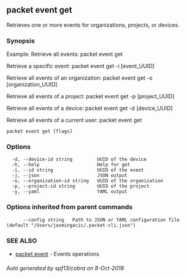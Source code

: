 ## packet event get

Retrieves one or more events for organizations, projects, or devices.

### Synopsis

Example:
Retrieve all events:
packet event get

Retrieve a specific event:
packet event get -i [event_UUID]

Retrieve all events of an organization:
packet event get -o [organization_UUID]

Retrieve all events of a project:
packet event get -p [project_UUID]

Retrieve all events of a device:
packet event get -d [device_UUID]

Retrieve all events of a current user:
packet event get


```
packet event get [flags]
```

### Options

```
  -d, --device-id string         UUID of the device
  -h, --help                     Help for get
  -i, --id string                UUID of the event
  -j, --json                     JSON output
  -o, --organization-id string   UUID of the organization
  -p, --project-id string        UUID of the project
  -y, --yaml                     YAML output
```

### Options inherited from parent commands

```
      --config string   Path to JSON or YAML configuration file (default "/Users/jasmingacic/.packet-cli.json")
```

### SEE ALSO

* [packet event](packet_event.md)	 - Events operations

###### Auto generated by spf13/cobra on 8-Oct-2018
